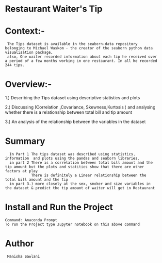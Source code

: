 # Restaurant Waiter's Tip

# Context:-
     The Tips dataset is available in the seaborn-data repository belonging to Michael Waskom - the creator of the seaborn python data visualisation package.
     also, One waiter recorded information about each tip he received over a period of a few months working in one restaurant. In all he recorded 244 tips.
     
# Overview:-
   1.) Describing the Tips dataset using descriptive statistics and plots
   
   2.) Discussing (Correlation ,Covariance, Skewness,Kurtosis ) and analysing whether there is a relationship between total bill and tip amount
   
   3.) An analysis of the relationship between the variables in the dataset
   
# Summary

      In Part 1 The tips dataset was described using statistics, information  and plots using the pandas and seaborn libraries.
      in part 2 There is a correlation between total bill amount and the tip amount but the plots and statitics show that there are other factors at play
                There is definitely a Linear relationship between the total bill amount and the tip
      in part 3.) more closely at the sex, smoker and size variables in the dataset & predict the tip amount of waiter will get in Restaurant
      
# Install and Run the Project
    Command: Anaconda Prompt 
    To run the Project type Jupyter notebook on this above command
# Author 
     Manisha Sawlani




